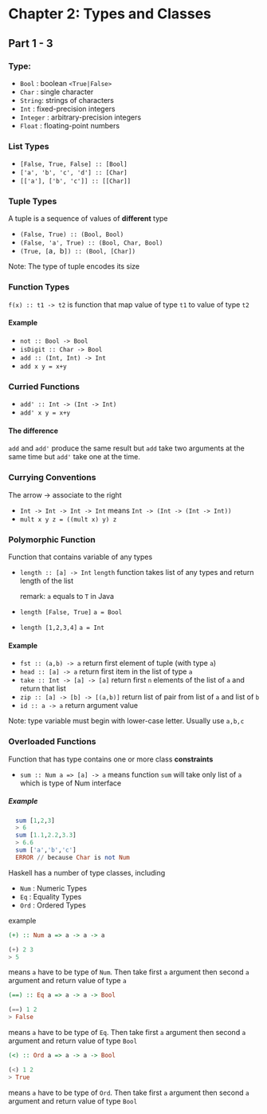 # Chapter 2: Types and Classes

## Part 1 - 3

### Type:
- `Bool` : boolean `<True|False>`
- `Char` : single character
- `String`: strings of characters
- `Int` : fixed-precision integers
- `Integer` : arbitrary-precision integers
- `Float` : floating-point numbers

### List Types
- `[False, True, False] :: [Bool]`
- `['a', 'b', 'c', 'd'] :: [Char]`
- `[['a'], ['b', 'c']] :: [[Char]]`

### Tuple Types
A tuple is a sequence of values of **different** type
- `(False, True) :: (Bool, Bool)`
- `(False, 'a', True) :: (Bool, Char, Bool)`
- `(True, [`a`, `b`]) :: (Bool, [Char])`

Note: The type of tuple encodes its size

### Function Types

`f(x) :: t1 -> t2` is function that map value of type `t1` to value of type `t2`

#### Example
- `not :: Bool -> Bool`
- `isDigit :: Char -> Bool`
- `add :: (Int, Int) -> Int`
- `add x y = x+y`

### Curried Functions
- `add' :: Int -> (Int -> Int)`
- `add' x y = x+y`

#### The difference
`add` and `add'` produce the same result but `add` take two arguments at the same time but `add'` take one at the time.

### Currying Conventions
The arrow -> associate to the right
- `Int -> Int -> Int -> Int` means `Int -> (Int -> (Int -> Int))`
- `mult x y z = ((mult x) y) z`

### Polymorphic Function
Function that contains variable of any types
- `length :: [a] -> Int`
`length` function takes list of any types and return length of the list

  remark: `a` equals to `T` in Java

- `length [False, True]` `a = Bool`
- `length [1,2,3,4]` `a = Int`

#### Example
- `fst :: (a,b) -> a` return first element of tuple (with type `a`)
- `head :: [a] -> a` return first item in the list of type `a`
- `take :: Int -> [a] -> [a]` return first `n` elements of the list of `a` and return that list
- `zip :: [a] -> [b] -> [(a,b)]` return list of pair from list of `a` and list of `b`
- `id :: a -> a` return argument value

Note:
type variable must begin with lower-case letter. Usually use `a,b,c`

### Overloaded Functions
Function that has type contains one or more class **constraints**
- `sum :: Num a => [a] -> a`
means function `sum` will take only list of `a` which is type of Num interface
##### Example
```Haskell
  sum [1,2,3]
  > 6
  sum [1.1,2.2,3.3]
  > 6.6
  sum ['a','b','c']
  ERROR // because Char is not Num
```

Haskell has a number of type classes, including
- `Num` : Numeric Types
- `Eq` : Equality Types
- `Ord` : Ordered Types

example
```Haskell
(+) :: Num a => a -> a -> a

(+) 2 3
> 5
```

means `a` have to be type of `Num`. Then take first `a` argument then second `a` argument and return value of type `a`

```Haskell
(==) :: Eq a => a -> a -> Bool

(==) 1 2
> False
```

means `a` have to be type of `Eq`. Then take first `a` argument then second `a` argument and return value of type `Bool`

```Haskell
(<) :: Ord a => a -> a -> Bool

(<) 1 2
> True
```

means `a` have to be type of `Ord`. Then take first `a` argument then second `a` argument and return value of type `Bool`
